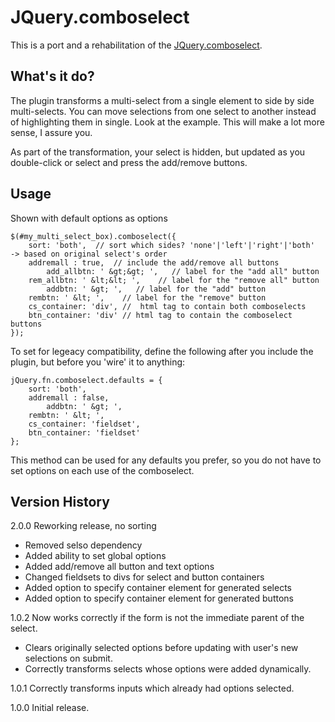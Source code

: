 JQuery.comboselect
==================
This is a port and a rehabilitation of the [JQuery.comboselect](http://plugins.jquery.com/project/comboselect).

What's it do?
-------------
The plugin transforms a multi-select from a single element to side by side multi-selects. You can move selections from one select to another instead of highlighting them in single.  Look at the example. This will make a lot more sense, I assure you.

As part of the transformation, your select is hidden, but updated as you double-click or select and press the add/remove buttons.

Usage
-----
Shown with default options as options

    $(#my_multi_select_box).comboselect({
        sort: 'both',  // sort which sides? 'none'|'left'|'right'|'both'  -> based on original select's order
        addremall : true,  // include the add/remove all buttons
		    add_allbtn: ' &gt;&gt; ',   // label for the "add all" button
        rem_allbtn: ' &lt;&lt; ',    // label for the "remove all" button
		    addbtn: ' &gt; ',   // label for the "add" button
        rembtn: ' &lt; ',    // label for the "remove" button
        cs_container: 'div', //  html tag to contain both comboselects
        btn_container: 'div' // html tag to contain the comboselect buttons
    });



To set for legeacy compatibility, define the following after you include the plugin, but before you 'wire' it to anything:

    jQuery.fn.comboselect.defaults = {
        sort: 'both',
        addremall : false,
		    addbtn: ' &gt; ',
        rembtn: ' &lt; ',
        cs_container: 'fieldset',
        btn_container: 'fieldset'
    };

This method can be used for any defaults you prefer, so you do not have to set options on each use of the comboselect.

Version History
---------------
2.0.0 Reworking release, no sorting
* Removed selso dependency
* Added ability to set global options
* Added add/remove all button and text options
* Changed fieldsets to divs for select and button containers
* Added option to specify container element for generated selects
* Added option to specify container element for generated buttons

1.0.2 Now works correctly if the form is not the immediate parent of the select.
* Clears originally selected options before updating with user's new selections on submit.
* Correctly transforms selects whose options were added dynamically.

1.0.1 Correctly transforms inputs which already had options selected.

1.0.0 Initial release.
